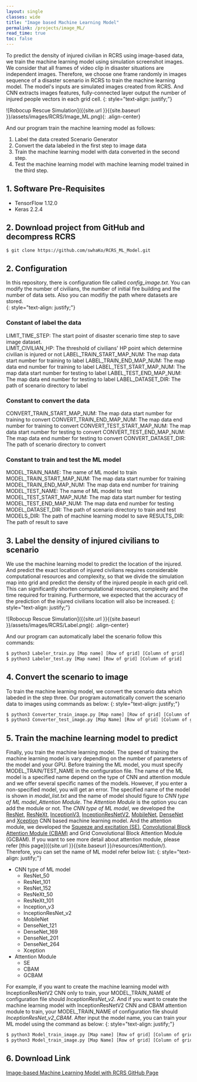 ```yaml
---
layout: single
classes: wide
title: "Image based Machine Learning Model"
permalink: /projects/image_ML/
read_time: true
toc: false
---
```

To predict the density of injured civilian in RCRS using image-based data, we train the machine learning model using simulation screenshot images. We consider that all frames of video clip in disaster situations are independent images. Therefore, we choose one frame randomly in images sequence of a disaster scenario in RCRS to train the machine learning model. The model's inputs are simulated images created from RCRS. And CNN extracts images features, fully-connected layer output the number of injured people vectors in each grid cell.
{: style="text-align: justify;"}

![Robocup Rescue Simulation]({{site.url }}{{site.baseurl }}/assets/images/RCRS/Image_ML.png){: .align-center}

And our program train the machine learning model as follows:
1. Label the data created Scenario Generator
2. Convert the data labeled in the first step to image data
3. Train the machine learning model with data converted in the second step.
4. Test the machine learning model with machine learning model trained in the third step.


## 1. Software Pre-Requisites
- TensorFlow 1.12.0
- Keras 2.2.4


## 2. Download project from GitHub and decompress RCRS
```bash
$ git clone https://github.com/swhaKo/RCRS_ML_Model.git
```

## 2. Configuration
In this repository, there is configuration file called *config_image.txt*. You can modify the number of civilians, the number of initial fire building and the number of data sets. Also you can modifiy the path where datasets are stored.  
{: style="text-align: justify;"}

### Constant of label the data
LIMIT_TIME_STEP: The start point of disaster scenario time step to save image dataset.  
LIMIT_CIVILIAN_HP: The threshold of civilians' HP point which determine civilian is injured or not
LABEL_TRAIN_START_MAP_NUM: The map data start number for training to label
LABEL_TRAIN_END_MAP_NUM: The map data end number for training  to label
LABEL_TEST_START_MAP_NUM: The map data start number for testing to label
LABEL_TEST_END_MAP_NUM: The map data end number for testing to label
LABEL_DATASET_DIR: The path of scenario directory to label

### Constant to convert the data
CONVERT_TRAIN_START_MAP_NUM: The map data start number for training to convert
CONVERT_TRAIN_END_MAP_NUM: The map data end number for training to convert
CONVERT_TEST_START_MAP_NUM: The map data start number for testing to convert
CONVERT_TEST_END_MAP_NUM: The map data end number for testing to convert
CONVERT_DATASET_DIR: The path of scenario directory to convert

### Constant to train and test the ML model
MODEL_TRAIN_NAME: The name of ML model to train
MODEL_TRAIN_START_MAP_NUM: The map data start number for training
MODEL_TRAIN_END_MAP_NUM: The map data end number for training
MODEL_TEST_NAME: The name of ML model to test
MODEL_TEST_START_MAP_NUM: The map data start number for testing
MODEL_TEST_END_MAP_NUM: The map data end number for testing
MODEL_DATASET_DIR: The path of scenario directory to train and test
MODELS_DIR: The path of machine learning model to save
RESULTS_DIR: The path of result to save

## 3. Label the density of injured civilians to scenario
We use the machine learning model to predict the location of the injured. And predict the exact location of injured civilians requires considerable computational resources and complexity, so that we divide the simulation map into grid and predict the density of the injured people in each grid cell. This can significantly shorten computational resources, complexity and the time required for training. Furthermore, we expected that the accuracy of the prediction of the injured civilians location will also be increased.
{: style="text-align: justify;"}

![Robocup Rescue Simulation]({{site.url }}{{site.baseurl }}/assets/images/RCRS/Label.png){: .align-center}

And our program can automatically label the scenario follow this commands:

```bash
$ python3 Labeler_train.py [Map name] [Row of grid] [Column of grid]
$ python3 Labeler_test.py [Map name] [Row of grid] [Column of grid]
```

## 4. Convert the scenario to image
To train the machine learning model, we convert the scenario data which labeded in the step three. Our program automatically convert the scenario data to images using commands as below:
{: style="text-align: justify;"}

```bash
$ python3 Converter_train_image.py [Map name] [Row of grid] [Column of grid]
$ python3 Converter_test_image.py [Map Name] [Row of grid] [Column of grid]
```

## 5. Train the machine learning model to predict
Finally, you train the machine learning model. The speed of training the machine learning model is vary depending on the number of parameters of the model and your GPU. Before training the ML model, you must specify MODEL_TRAIN/TEST_NAME in the configuration file. The name of the ML model is a specified name depend on the type of CNN and attention module and we offer several specific names of the models. However, if you enter a non-specified model, you will get an error. The specified name of the model is shown in *model_list.txt* and the name of model should figure to *CNN type of ML model_Attention Module*. The *Attention Module* is the option you can add the module or not. The *CNN type of ML model*, we developed the [ResNet](https://arxiv.org/abs/1512.03385), [ResNeXt](https://arxiv.org/abs/1611.05431), [InceptionV3](https://arxiv.org/abs/1512.00567), [InceptionResNetV2](https://arxiv.org/abs/1602.07261), [MobileNet](https://arxiv.org/abs/1704.04861), [DenseNet](https://arxiv.org/abs/1608.06993) and [Xception](https://arxiv.org/abs/1610.02357) CNN based machine learning model. And the attention module, we developed the [Squeeze and excitation (SE)](http://openaccess.thecvf.com/content_cvpr_2018/html/Hu_Squeeze-and-Excitation_Networks_CVPR_2018_paper.html), [Convolutional Block Attention Module (CBAM)](http://openaccess.thecvf.com/content_ECCV_2018/html/Sanghyun_Woo_Convolutional_Block_Attention_ECCV_2018_paper.html) and Grid Convolutional Block Attention Module (GCBAM). If you want to see more detail about attention module, please refer [this page]({{site.url }}{{site.baseurl }}/resources/Attention/). Therefore, you can set the name of ML model refer below list:
{: style="text-align: justify;"}

* CNN type of ML model
  * ResNet_50
  * ResNet_101
  * ResNet_152
  * ResNeXt_50
  * ResNeXt_101
  * Inception_v3
  * InceptionResNet_v2
  * MobileNet
  * DenseNet_121
  * DenseNet_169
  * DenseNet_201
  * DenseNet_264
  * Xception
* Attention Module
  * SE
  * CBAM
  * GCBAM

For example, if you want to create the machine learning model with InceptionResNetV2 CNN only to train, your MODEL_TRAIN_NAME of configuration file should *InceptionResNet_v2*. And if you want to create the machine learning model with InceptionResNetV2 CNN and CBAM attention module to train, your MODEL_TRAIN_NAME of configuration file should *InceptionResNet_v2_CBAM*. After input the model name, you can train your ML model using the command as below:
 {: style="text-align: justify;"}

```bash
$ python3 Model_train_image.py [Map name] [Row of grid] [Column of grid]
$ python3 Model_train_image.py [Map Name] [Row of grid] [Column of grid]
```

## 6. Download Link
[Image-based Machine Learning Model with RCRS GitHub Page](https://github.com/swhaKo/RCRS_ML_Model)
